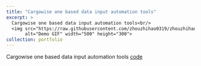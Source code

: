 ```yaml
---
title: "Cargowise one based data input automation tools"
excerpt: >
  Cargowise one based data input automation tools<br/>
  <img src="https://raw.githubusercontent.com/zhouzhihao0319/zhouzhihao.github.io/master/images/Cargowise_one_based_data_input_automation_tools.gif"
       alt="Demo GIF" width="500" height="300">
collection: portfolio
---
```


Cargowise one based data input automation tools [code](https://github.com/zhouzhihao0319/Cargowise_one_based_datainput_automation_tools)
